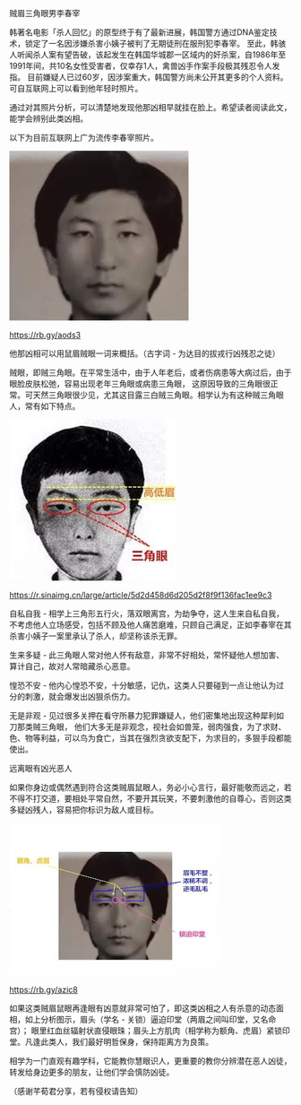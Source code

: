 贼眉三角眼男李春宰


韩著名电影「杀人回忆」的原型终于有了最新进展，韩国警方通过DNA鉴定技术，锁定了一名因涉嫌杀害小姨子被判了无期徒刑在服刑犯李春宰。
至此，韩骇人听闻杀人案有望告破，该起发生在韩国华城郡一区域内的奸杀案，自1986年至1991年间，共10名女性受害者，仅幸存1人，禽兽凶手作案手段极其残忍令人发指。
目前嫌疑人已过60岁，因涉案重大，韩国警方尚未公开其更多的个人资料。可自互联网上可以看到他年轻时照片。

通过对其照片分析，可以清楚地发现他那凶相早就挂在脸上。希望读者阅读此文，能学会辨别此类凶相。

以下为目前互联网上广为流传李春宰照片。

![贼眉三角眼](https://github.com/ywangnccu/ywang/blob/main/images/Triangulareyes/Triangulareyes.jpg)

https://rb.gy/aods3


他那凶相可以用鼠眉贼眼一词来概括。（古字词 - 为达目的拔戎行凶残忍之徒）

贼眼，即贼三角眼。在平常生活中，由于人年老后，或者伤病患等大病过后，由于眼脸皮肤松弛，容易出现老年三角眼或病患三角眼，
这原因导致的三角眼很正常。可天然三角眼很少见，尤其这目露三白贼三角眼。相学认为有这种贼三角眼人，常有如下特点。

![贼眉三角眼](https://github.com/ywangnccu/ywang/blob/main/images/Triangulareyes/Triangulareyes1.jpg)

https://r.sinaimg.cn/large/article/5d2d458d6d205d2f8f9f136fac1ee9c3

自私自我 - 相学上三角形五行火，落双眼离宫，为劫争夺，这人生来自私自我，不考虑他人立场感受，包括不顾及他人痛苦磨难，只顾自己满足，正如李春宰在其杀害小姨子一案里承认了杀人，却坚称该杀无罪。

生来多疑 - 此三角眼人常对他人怀有敌意，非常不好相处，常怀疑他人想加害、算计自己，故对人常暗藏杀心恶意。

惶恐不安 - 他内心惶恐不安，十分敏感，记仇，这类人只要碰到一点让他认为过分的刺激，就会爆发出凶狠杀伤力。

无是非观 - 见过很多关押在看守所暴力犯罪嫌疑人，他们密集地出现这种犀利如刀那类贼三角眼，
他们大多无是非观念，视社会如兽笼，弱肉强食，为了求财、色、物等利益，可以鸟为食亡，当其在强烈贪欲支配下，为求目的，多狠手段都能使出。


远离眼有凶光恶人​​​​

如果你身边或偶然遇到符合这类贼眉鼠眼人，务必小心言行，最好能敬而远之，若不得不打交道，要相处平常自然，不要开其玩笑，不要刺激他的自尊心，否则这类多疑凶残人，容易把你标识为敌人或目标。

![贼眉三角眼](https://github.com/ywangnccu/ywang/blob/main/images/Triangulareyes/Triangulareyes3.jpg)

https://rb.gy/azic8

如果这类贼眉鼠眼再逢眼有凶意就非常可怕了，即这类凶相之人有杀意的动态面相，如上分析图示，眉头（学名 - 关锁）逼迫印堂（两眉之间叫印堂，又名命宫）；
眼里红血丝辐射状直侵眼珠；眉头上方肌肉（相学称为额角、虎眉）紧锁印堂。凡逢此类人，我们最好明哲保身，保持距离方为良策。

相学为一门直观有趣学科，它能教你慧眼识人，更重要的教你分辨潜在恶人凶徒，转发给身边更多的朋友，让他们学会慎防凶徒。

（感谢芊荀君分享，若有侵权请告知）

